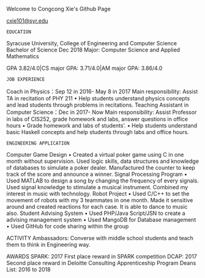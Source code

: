 Welcome to Congcong Xie's Github Page

cxie101@syr.edu

    EDUCATION
Syracuse University, College of Engineering and Computer Science Bachelor of Science Dec 2018 
Major: Computer Science and Applied Mathematics 


GPA 3.82/4.0|CS major GPA: 3.71/4.0|AM major GPA: 3.86/4.0 

    JOB EXPERIENCE
Coach in Physics：Sep 12 in 2016- May 8 in 2017
Main responsibility: Assist TA in recitation of PHY 211
•	Help students understand physics concepts and lead students through problems in recitations.
Teaching Assistant in Computer Science：Dec in 2017- Now Main responsibility: Assist Professor in labs of CIS252, grade homework
and labs, answer questions in office hours
•	Grade homework and labs of students’. 
•	Help students understand basic Haskell concepts and help students through labs and office hours.
 
    ENGINEERING APPLICATION
Computer Game Design
•	Created a virtual poker game using C in one month without supervision. Used logic skills, data structures and knowledge of databases to simulate a poker dealer. Manufactured the counter to keep track of the score and announce a winner.
Signal Processing Program
•	Used MATLAB to design a song by changing the frequency of every signals. Used signal knowledge to stimulate a musical instrument. Combined my interest in music with technology.
Robot Project
•	Used C/C++ to set the movement of robots with my 3 teammates in one month. Made it sensitive around and created reactions for each case. It is able to dance to music also. 
Student Advising System
•	Used PHP/Java Script/JSN to create a advising management system
•	Used MangoDB for Database management
•	Used GitHub for code sharing within the group

ACTIVITY
Ambassadors:  Converse with middle school students and teach them to think in Engineering way.

AWARDS
SPARK:  2017
First place reward in SPARK competition 
DCAP:  2017
Second place reward in Deloitte Consulting Apprenticeship Program 
Deans List:  2016 to 2018
